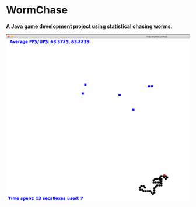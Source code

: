 # WormChase

__A Java game development project using statistical chasing worms.__

![image](images/Wormchase.png)
